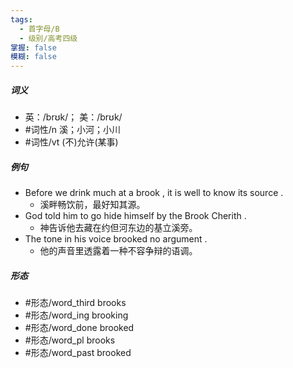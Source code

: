 ```yaml
---
tags:
  - 首字母/B
  - 级别/高考四级
掌握: false
模糊: false
---
```

##### 词义
- 英：/brʊk/； 美：/brʊk/
- #词性/n  溪；小河；小川
- #词性/vt  (不)允许(某事)
##### 例句
- Before we drink much at a brook , it is well to know its source .
	- 溪畔畅饮前，最好知其源。
- God told him to go hide himself by the Brook Cherith .
	- 神告诉他去藏在约但河东边的基立溪旁。
- The tone in his voice brooked no argument .
	- 他的声音里透露着一种不容争辩的语调。
##### 形态
- #形态/word_third brooks
- #形态/word_ing brooking
- #形态/word_done brooked
- #形态/word_pl brooks
- #形态/word_past brooked
